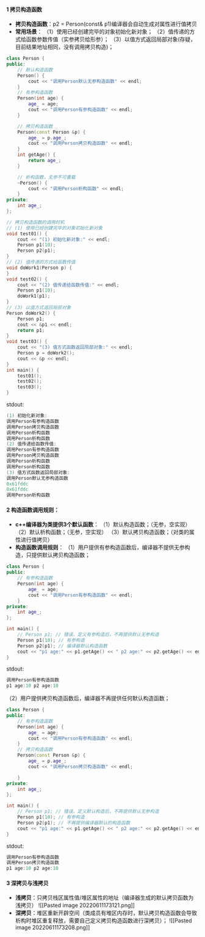 #### 1 拷贝构造函数
- **拷贝构造函数**：p2 = Person(const& p1)编译器会自动生成对属性进行值拷贝
- **常用场景**：
（1）使用已经创建完毕的对象初始化新对象；
（2）值传递的方式给函数参数传值（实参拷贝给形参）；
（3）以值方式返回局部对象(存疑，目前结果地址相同，没有调用拷贝构造)；
```cpp
class Person {
public:
    // 默认构造函数
    Person() {
        cout << "调用Person默认无参构造函数" << endl;
    }
    // 有参构造函数
    Person(int age) {
        age_ = age;
        cout << "调用Person有参构造函数" << endl;
    }

    // 拷贝构造函数
    Person(const Person &p) {
        age_ = p.age_;
        cout << "调用Person拷贝构造函数" << endl;
    }
    int getAge() {
        return age_;
    }

    // 析构函数，无参不可重载
    ~Person() {
        cout << "调用Person析构函数" << endl;
    }
private:
    int age_;
};

// 拷贝构造函数的调用时机
// (1) 使用已经创建完毕的对象初始化新对象
void test01() {
    cout << "(1) 初始化新对象:" << endl;
    Person p1(10);
    Person p2(p1);
}
// (2) 值传递的方式给函数传值
void doWork1(Person p) {
}
void test02() {
    cout << "(2) 值传递给函数传值:" << endl;
    Person p1(10);
    doWork1(p1);
}
// (3) 以值方式返回局部对象
Person doWork2() {
    Person p1;
    cout << &p1 << endl;
    return p1;
}
void test03() {
    cout << "(3) 值方式函数返回局部对象:" << endl;
    Person p = doWork2();
    cout << &p << endl;
}
int main() {
	test01();
	test02();
    test03();
}
```
stdout:
```cpp
(1) 初始化新对象:
调用Person有参构造函数
调用Person拷贝构造函数
调用Person析构函数
调用Person析构函数
(2) 值传递给函数传值:
调用Person有参构造函数
调用Person拷贝构造函数
调用Person析构函数
调用Person析构函数
(3) 值方式函数返回局部对象:
调用Person默认无参构造函数
0x61fddc
0x61fddc
调用Person析构函数
```

#### 2 构造函数调用规则：
- **c++编译器为类提供3个默认函数**：
（1）默认构造函数；（无参，空实现）
（2）默认析构函数；（无参，空实现）
（3）默认拷贝构造函数；（对类的属性进行值拷贝）
- **构造函数调用规则**：
（1）用户提供有参构造函数后，编译器不提供无参构造，只提供默认拷贝构造函数；
```cpp
class Person {
public:
    // 有参构造函数
    Person(int age) {
        age_ = age;
        cout << "调用Person有参构造函数" << endl;
    }
private:
    int age_;
};

int main() {
    // Person p1; // 错误，定义有参构造后，不再提供默认无参构造
    Person p1(10); // 有参构造
    Person p2(p1); // 编译器默认构造函数
    cout << "p1 age:" << p1.getAge() << " p2 age:" << p2.getAge() << endl;
}
```
stdout:
```cpp
调用Person有参构造函数
p1 age:10 p2 age:10
```

（2）用户提供拷贝构造函数后，编译器不再提供任何默认构造函数；
```cpp
class Person {
public:
    // 有参构造函数
    Person(int age) {
        age_ = age;
        cout << "调用Person有参构造函数" << endl;
    }
    // 拷贝构造函数
    Person(const Person &p) {
        age_ = p.age_;
        cout << "调用Person拷贝构造函数" << endl;

    }
private:
    int age_;
};

int main() {
    // Person p1; // 错误，定义默认构造后，不再提供默认无参构造
    Person p1(10); // 有参构造
    Person p2(p1); // 不再提供编译器默认的构造函数
    cout << "p1 age:" << p1.getAge() << " p2 age:" << p2.getAge() << endl;
}
```
stdout:
```cpp
调用Person有参构造函数
调用Person拷贝构造函数
p1 age:10 p2 age:10
```

#### 3 深拷贝与浅拷贝
- **浅拷贝**：只拷贝栈区属性值/堆区属性的地址（编译器生成的默认拷贝函数为浅拷贝）
![[Pasted image 20220611173121.png]]
- **深拷贝**：堆区重新开辟空间（类成员有堆区内存时，默认拷贝构造函数会导致析构时堆区重复释放，需要自己定义拷贝构造函数进行深拷贝）；
![[Pasted image 20220611173208.png]]